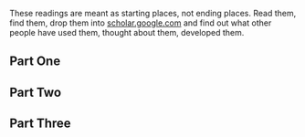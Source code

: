 These readings are meant as starting places, not ending places. Read them, find them, drop them into [scholar.google.com](https://scholar.google.com) and find out what other people have used them, thought about them, developed them.

## Part One

## Part Two

## Part Three
